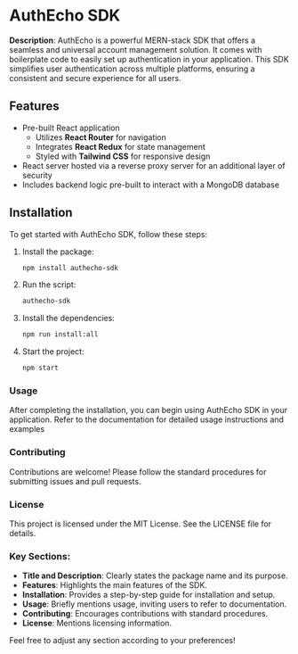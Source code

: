 # AuthEcho SDK

**Description**: AuthEcho is a powerful MERN-stack SDK that offers a seamless and universal account management solution. It comes with boilerplate code to easily set up authentication in your application. This SDK simplifies user authentication across multiple platforms, ensuring a consistent and secure experience for all users.

## Features

- Pre-built React application
  - Utilizes **React Router** for navigation
  - Integrates **React Redux** for state management
  - Styled with **Tailwind CSS** for responsive design
- React server hosted via a reverse proxy server for an additional layer of security
- Includes backend logic pre-built to interact with a MongoDB database

## Installation

To get started with AuthEcho SDK, follow these steps:

1. Install the package:

   ```bash
   npm install authecho-sdk
   ```

2. Run the script:

   ```bash
   authecho-sdk
   ```

3. Install the dependencies:

   ```bash
   npm run install:all
   ```

4. Start the project:

   ```bash
   npm start
   ```

### Usage

After completing the installation, you can begin using AuthEcho SDK in your application. Refer to the documentation for detailed usage instructions and examples

### Contributing

Contributions are welcome! Please follow the standard procedures for submitting issues and pull requests.

### License

This project is licensed under the MIT License. See the LICENSE file for details.

### Key Sections:

- **Title and Description**: Clearly states the package name and its purpose.
- **Features**: Highlights the main features of the SDK.
- **Installation**: Provides a step-by-step guide for installation and setup.
- **Usage**: Briefly mentions usage, inviting users to refer to documentation.
- **Contributing**: Encourages contributions with standard procedures.
- **License**: Mentions licensing information.

Feel free to adjust any section according to your preferences!
